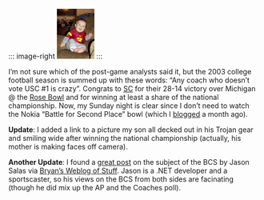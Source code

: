 ::: image-right
[![](https://raw.githubusercontent.com/devhawk/devhawk.github.io/master/images/blog/20040101-1752-national-champions/PatrickTrojan_thumbnail.JPG)](https://raw.githubusercontent.com/devhawk/devhawk.github.io/master/images/blog/20040101-1752-national-champions/PatrickTrojan.JPG)
:::

I’m not sure which of the post-game analysts said it, but the 2003
college football season is summed up with these words: “Any coach who
doesn’t vote USC \#1 is crazy”. Congrats to
[SC](http://uscfootball.com/) for their 28-14 victory over Michigan @
the [Rose Bowl](http://sports.espn.go.com/ncf/bowls03/bowl?game=rose)
and for winning at least a share of the national championship. Now, my
Sunday night is clear since I don’t need to watch the Nokia “Battle for
Second Place” bowl (which I
[blogged](http://devhawk.net/2003/12/09/to-err-is-human/)
a month ago). 

**Update**: I added a link to a picture my son all decked out in his Trojan
gear and smiling wide after winning the national championship (actually,
his mother is making faces off camera).

**Another Update**: I found a [great
post](http://weblogs.asp.net/jasonsalas/archive/2004/01/06/47798.aspx)
on the subject of the BCS by Jason Salas via [Bryan’s Weblog of
Stuff](http://bryan.daneman.org/?entryID=550). Jason is a .NET developer
and a sportscaster, so his views on the BCS from both sides are
facinating (though he did mix up the AP and the Coaches poll).
